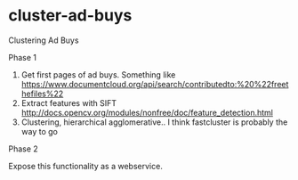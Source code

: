 cluster-ad-buys
===============

Clustering Ad Buys

Phase 1

1. Get first pages of ad buys. Something like https://www.documentcloud.org/api/search/contributedto:%20%22freethefiles%22
2. Extract features with SIFT http://docs.opencv.org/modules/nonfree/doc/feature_detection.html
3. Clustering, hierarchical agglomerative.. I think fastcluster is probably the way to go

Phase 2

Expose this functionality as a webservice.
